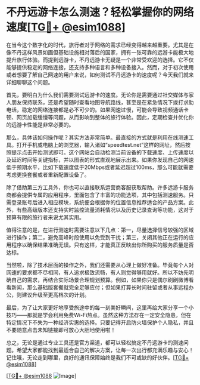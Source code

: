 # 不丹远游卡怎么测速？轻松掌握你的网络速度[[TG💪+ @esim1088](https://t.me/s/esim1088)]

在当今这个数字化的时代，旅行者对于网络的需求已经变得越来越重要。尤其是在像不丹这样风景如画但基础设施相对落后的国家，拥有一张可靠的远游卡能极大地提升旅行体验。而提到远游卡，不丹远游卡无疑是一个非常受欢迎的选择。它不仅能够提供稳定的网络连接，还支持多种语言和多种设备接入。然而，对于初次使用或者想要了解自己网速的用户来说，如何测试不丹远游卡的速度呢？今天我们就来详细聊聊这个问题。

首先，要明白为什么我们需要测试远游卡的速度。无论你是需要通过社交媒体与家人朋友保持联系，还是希望随时查看地图导航路线，甚至是在紧急情况下拨打求助电话，稳定的网络连接都是必不可少的。如果网速过慢，可能会导致视频通话卡顿、网页加载缓慢等问题，从而影响到整体的旅行体验。因此，定期检查并优化你的远游卡性能是非常必要的。

那么，具体该如何操作呢？其实方法非常简单。最直接的方式就是利用在线测速工具。打开手机或电脑上的浏览器，输入诸如“speedtest.net”这样的网址，然后按照提示点击开始测试即可。这个网站会自动检测当前设备的下载速度、上传速度以及延迟时间等关键指标，并以图表的形式直观地展示出来。如果你发现自己的网速低于预期水平，比如下载速度低于20Mbps或者延迟超过100ms，那么可能就需要考虑更换套餐或者重新配置设备了。

除了借助第三方工具外，你也可以直接联系运营商客服获取帮助。许多远游卡服务商都会提供专属的应用程序，里面包含了丰富的功能选项，其中包括测速服务。只需登录账号后进入相应模块，系统便会根据你的位置信息推荐适合的产品方案。此外，有些高级版本还支持实时监控流量消耗情况以及历史记录查询等功能，这对于预算有限的旅行者来说尤其实用。

值得注意的是，在进行测速时需要注意以下几点：第一，尽量选择信号较强的区域进行操作；第二，避免高峰时段使用以免受到干扰；第三，关闭其他正在运行的应用程序以确保结果准确无误。只有这样，才能真正反映出你所购买的服务质量是否达标。

当然啦，除了技术层面的操作之外，我们还需要从心理上做好准备。毕竟每个人对网速的要求都不尽相同，有人追求极致流畅，有人则觉得够用就好。所以不妨先明确自己的需求，再结合实际场景合理规划预算。例如，如果你只是偶尔刷刷微博看看新闻，那么基础版套餐就完全足够应付；但如果打算长时间驻留或者从事远程办公，则建议升级至更高档次的计划。

最后，为了让大家更好地享受旅途中的每一刻美好瞬间，这里再给大家分享一个小技巧——那就是学会利用免费Wi-Fi热点。虽然这种方法存在一定安全隐患，但在特定情况下不失为一种经济实惠的选择。只要记得开启防火墙保护个人隐私，并且不要随意点击未知链接即可放心大胆地使用啦！

总之，无论是通过专业工具还是官方渠道，都可以轻松搞定不丹远游卡的测速问题。希望大家都能找到最适合自己的解决方案，让每一次出行都充满乐趣与安心！记住哦，无论走到哪里，良好的通讯保障始终是我们不可或缺的好伙伴。[[TG💪+ @esim1088](https://t.me/s/esim1088)]

[[TG💪+ @esim1088](https://t.me/s/esim1088) ![Image](https://i.postimg.cc/4NQfJmqS/Snipaste-2025-05-13-00-14-12.png)]